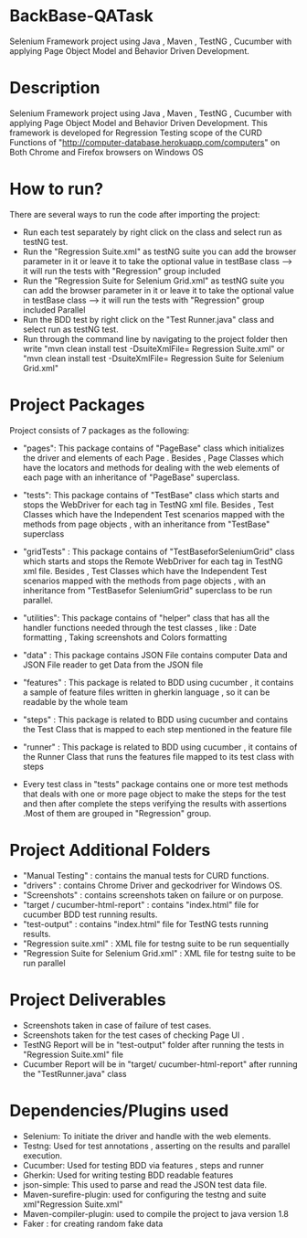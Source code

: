# BackBase-QATask
Selenium Framework project using Java , Maven , TestNG  , Cucumber with applying Page Object Model and Behavior Driven Development.

# Description 
Selenium Framework project using Java , Maven , TestNG  , Cucumber with applying Page Object Model and Behavior Driven Development.
This framework is developed for Regression Testing scope of the CURD Functions of "http://computer-database.herokuapp.com/computers" on Both Chrome and Firefox browsers on Windows OS

# How to run? 
There are several ways to run the code after importing the project:

- Run each test separately by right click on the class and select run as testNG test.
- Run the "Regression Suite.xml" as testNG suite you can add the browser parameter in it or leave it to take the optional value in testBase class --> it will run the tests with "Regression" group included
- Run the "Regression Suite for Selenium Grid.xml" as testNG suite you can add the browser parameter in it or leave it to take the optional value in testBase class --> it will run the tests with "Regression" group included Parallel 
- Run the BDD test by right click on the "Test Runner.java" class and select run as testNG test.
- Run through the command line by navigating to the project folder then write "mvn clean install test -DsuiteXmlFile= Regression Suite.xml" or "mvn clean install test -DsuiteXmlFile= Regression Suite for Selenium Grid.xml"

# Project Packages
Project consists of 7 packages as the following:

- "pages": This package contains of "PageBase" class which initializes the driver and elements of each Page . 
  Besides , Page Classes which have the locators and methods for dealing with the web elements of each page with an inheritance of "PageBase" superclass.

- "tests": This package contains of "TestBase" class which starts and stops the WebDriver for each <Test> tag in TestNG xml file. 
    Besides , Test Classes which have the Independent Test scenarios mapped with the methods from page objects , with an inheritance from "TestBase" superclass 
    
- "gridTests" : This package contains of "TestBaseforSeleniumGrid" class which starts and stops the Remote WebDriver for each <Test> tag in TestNG xml file. Besides , Test Classes which have the Independent Test scenarios mapped with the methods from page objects , with an inheritance from "TestBasefor SeleniumGrid" superclass to be run parallel.
  
- "utilities": This package contains of "helper" class that has all the handler functions needed through the test classes , like : Date formatting , Taking screenshots and Colors formatting

- "data" :  This package contains JSON File contains computer Data and JSON File reader to get Data from the JSON file

- "features" :  This package is related to BDD using cucumber , it contains a sample of feature files written in gherkin language , so it can be readable by the whole team

- "steps" :  This package is related to BDD using cucumber and contains the Test Class that is mapped to each step mentioned in the feature file

- "runner" :  This package is related to BDD using cucumber , it contains of the Runner Class that runs the features file mapped to its test class with steps


- Every test class in "tests" package contains one or more test methods that deals with one or more page object to make the steps for the test and then after complete the steps verifying the results with assertions .Most of them are grouped in "Regression" group.

# Project Additional Folders 
- "Manual Testing" :  contains the manual tests for CURD functions.
- "drivers" : contains Chrome Driver and geckodriver for Windows OS.
- "Screenshots" :  contains screenshots taken on failure or on purpose.
- "target / cucumber-html-report" :  contains "index.html" file for cucumber BDD test running results.
- "test-output" : contains "index.html" file for TestNG tests running results.
- "Regression suite.xml" :  XML file for testng suite to be run sequentially
- "Regression Suite for Selenium Grid.xml" :  XML file for testng suite to be run parallel


# Project Deliverables 
- Screenshots taken in case of failure of test cases.
- Screenshots taken for the test cases of checking Page UI .
- TestNG Report will be in  "test-output" folder after running the tests in "Regression Suite.xml" file
- Cucumber Report will be in "target/ cucumber-html-report" after running the "TestRunner.java" class


# Dependencies/Plugins used
- Selenium: To initiate the driver and handle with the web elements.
- Testng: Used for test annotations , asserting on the results and parallel execution.
- Cucumber: Used for testing BDD via features , steps and runner 
- Gherkin: Used for writing testing BDD readable features 
- json-simple: This used to parse  and read the JSON test data file.
- Maven-surefire-plugin: used for configuring the testng and suite xml"Regression Suite.xml"
- Maven-compiler-plugin: used to compile the project to  java version 1.8 
- Faker : for creating random fake data
